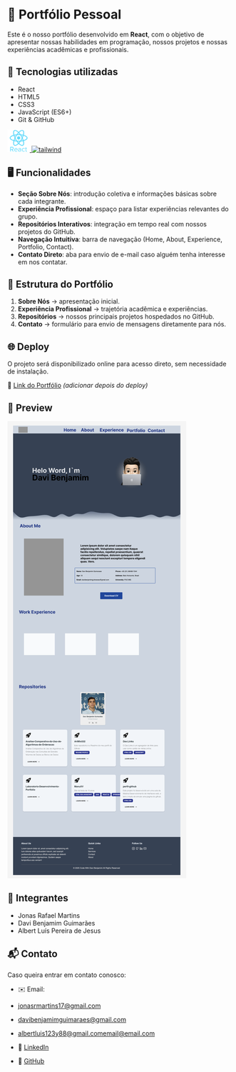 # 📌 Portfólio Pessoal  

Este é o nosso portfólio desenvolvido em **React**, com o objetivo de apresentar nossas habilidades em programação, nossos projetos e nossas experiências acadêmicas e profissionais.  

## 🚀 Tecnologias utilizadas  
- React  
- HTML5  
- CSS3  
- JavaScript (ES6+)  
- Git & GitHub

<a href="https://reactjs.org/" target="_blank" rel="noreferrer"> <img src="https://raw.githubusercontent.com/devicons/devicon/master/icons/react/react-original-wordmark.svg" alt="react" width="50" height="50"/> </a> <a href="https://tailwindcss.com/" target="_blank" rel="noreferrer"> <img src="https://www.vectorlogo.zone/logos/tailwindcss/tailwindcss-icon.svg" alt="tailwind" width="50" height="50"/> </a> 


## 🖥️ Funcionalidades  
- **Seção Sobre Nós**: introdução coletiva e informações básicas sobre cada integrante.  
- **Experiência Profissional**: espaço para listar experiências relevantes do grupo.  
- **Repositórios Interativos**: integração em tempo real com nossos projetos do GitHub.  
- **Navegação Intuitiva**: barra de navegação (Home, About, Experience, Portfolio, Contact).  
- **Contato Direto**: aba para envio de e-mail caso alguém tenha interesse em nos contatar.  

## 📂 Estrutura do Portfólio  
1. **Sobre Nós** → apresentação inicial.  
2. **Experiência Profissional** → trajetória acadêmica e experiências.  
3. **Repositórios** → nossos principais projetos hospedados no GitHub.  
4. **Contato** → formulário para envio de mensagens diretamente para nós.  

## 🌐 Deploy  
O projeto será disponibilizado online para acesso direto, sem necessidade de instalação.  

🔗 [Link do Portfólio](#) *(adicionar depois do deploy)*  

## 📸 Preview  
<img src="image/wireframe.png" alt="wireframe do projeto"> 

## 👥 Integrantes  
- Jonas Rafael Martins 
- Davi Benjamim Guimarães
- Albert Luís Pereira de Jesus 

## 📬 Contato  
Caso queira entrar em contato conosco:  
- ✉️ Email:
- [jonasrmartins17@gmail.com](mailto:jonasrmartins17@gmail.com)
- [davibenjamimguimaraes@gmail.com](mailto:davibenjamimguimaraes@gmail.com)
- [albertluis123y88@gmail.comemail@email.com](mailto:albertluis123y88@gmail.com)

- 🔗 [LinkedIn](#)  
- 🐙 [GitHub](#)  

